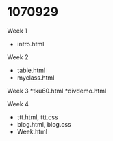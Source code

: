 # 1070929

Week 1
* intro.html

Week 2
* table.html
* myclass.html

Week 3
*tku60.html
*divdemo.html

Week 4
* ttt.html, ttt.css
* blog.html, blog.css
* Week.html
<!--stackedit_data:
eyJoaXN0b3J5IjpbLTYxMzEzODc5M119
-->